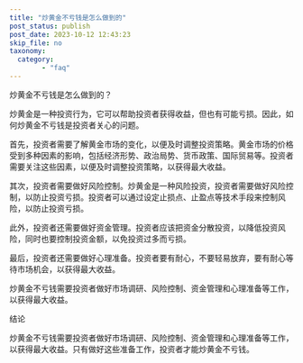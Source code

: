 ```yaml
---
title: "炒黄金不亏钱是怎么做到的"
post_status: publish
post_date: 2023-10-12 12:43:23
skip_file: no
taxonomy:
  category:
        - "faq"
---
```


炒黄金不亏钱是怎么做到的？

炒黄金是一种投资行为，它可以帮助投资者获得收益，但也有可能亏损。因此，如何炒黄金不亏钱是投资者关心的问题。

首先，投资者需要了解黄金市场的变化，以便及时调整投资策略。黄金市场的价格受到多种因素的影响，包括经济形势、政治局势、货币政策、国际贸易等。投资者需要关注这些因素，以便及时调整投资策略，以获得最大收益。

其次，投资者需要做好风险控制。炒黄金是一种风险投资，投资者需要做好风险控制，以防止投资亏损。投资者可以通过设定止损点、止盈点等技术手段来控制风险，以防止投资亏损。

此外，投资者还需要做好资金管理。投资者应该把资金分散投资，以降低投资风险，同时也要控制投资金额，以免投资过多而亏损。

最后，投资者还需要做好心理准备。投资者要有耐心，不要轻易放弃，要有耐心等待市场机会，以获得最大收益。

炒黄金不亏钱需要投资者做好市场调研、风险控制、资金管理和心理准备等工作，以获得最大收益。

结论

炒黄金不亏钱需要投资者做好市场调研、风险控制、资金管理和心理准备等工作，以获得最大收益。只有做好这些准备工作，投资者才能炒黄金不亏钱。
